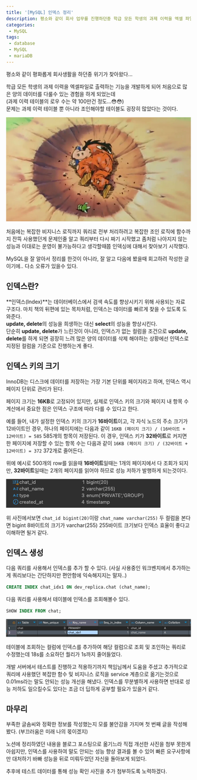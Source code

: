 ```yaml
---
title: '[MySQL] 인덱스 정리'
description: 평소와 같이 회사 업무를 진행하던중 학급 모든 학생의 과제 이력을 엑셀 파일로 출력하는 기능을 개발하게 되어 많은 양의 데이터를 조회하게 되었고 평소와 같이 성능보다는 결과에 충실했다. 그 결과 30명의 학생이 있는 학급 하나의 과제 이력을 다운로드 받는데 18s라는 말도 안되는 결과물이 나왔고 처음으로 슬로우쿼리와 성능에 대해 고민하게 되었다.
categories:
 - MySQL
tags:
 - database
 - MySQL
 - mariaDB
---
```


평소와 같이 평화롭게 회사생활을 하던중 위기가 찾아왔다...

학급 모든 학생의 과제 이력을 엑셀파일로 출력하는 기능을 개발하게 되어 처음으로 많은 양의 데이터를 다룰수 있는 경험을 하게 되었는데  
(과제 이력 테이블의 로우 수는 약 100만건 정도...:flushed::flushed:)  
문제는 과제 이력 테이블 뿐 아니라 조인해야할 테이블도 굉장히 많았다는 것이다.

![Desktop Preview](/assets/images/post/index_optimize/yamuchi.png)

처음에는 복잡한 비지니스 로직까지 쿼리로 전부 처리하려고 복잡한 조인 로직에 함수까지 잔뜩 사용했던게 문제인줄 알고 쿼리부터 다시 짜기 시작했고 좀처럼 나아지지 않는 성능과 이대로는 운영이 불가능하다고 생각할때쯤 인덱싱에 대해서 찾아보기 시작했다.

MySQL을 잘 알아서 정리를 한것이 아니라, 잘 알고 다음에 봤을때 회고하려 작성한 글이기에.. 다소 오류가 있을수 있다.

## 인덱스란?
**인덱스(Index)**는 데이터베이스에서 검색 속도를 향상시키기 위해 사용되는 자료 구조다. 마치 책의 뒤편에 있는 목차처럼, 인덱스는 데이터를 빠르게 찾을 수 있도록 도와준다.  
**update, delete**의 성능을 희생하는 대신 **select**의 성능을 향상시킨다.  
단순히 **update, delete**가 느린것이 아니라, 인덱스가 없는 컬럼을 조건으로 **update, delete**를 하게 되면 굉장히 느려 많은 양의 데이터를 삭제 해야하는 상황에선 인덱스로 지정된 컬럼을 기준으로 진행하는게 좋다.

## 인덱스 키의 크기
InnoDB는 디스크에 데이터를 저장하는 가장 기본 단위를 페이지라고 하며, 인덱스 역시 페이지 단위로 관리가 된다.

페이지 크기는 **16KB**로 고정되어 있지만, 실제로 인덱스 키의 크기와 페이지 내 항목 수 계산에서 중요한 점은 인덱스 구조에 따라 다를 수 있다고 한다.

예를 들어, 내가 설정한 인덱스 키의 크기가 **16바이트**이고, 각 자식 노드의 주소 크기가 12바이트인 경우, 하나의 페이지에는 다음과 같이 `16KB (페이지 크기) / (16바이트 + 12바이트) = 585` 585개의 항목이 저장된다.
이 경우, 인덱스 키가 **32바이트**로 커지면 한 페이지에 저장할 수 있는 항목 수는 다음과 같이 `16KB (페이지 크기) / (32바이트 + 12바이트) = 372` 372개로 줄어든다.

위에 예시로 500개의 row를 읽을때 **16바이트**일때는 1개의 페이지에서 다 조회가 되지만, **32바이트**일때는 2개의 페이지를 읽어야 하므로 성능 저하가 발행하게 되는것이다.

![Desktop Preview](/assets/images/post/index_optimize/column.png)

위 사진에서보면 `chat_id bigint(20)`이랑 `chat_name varchar(255)` 두 컬럼을 본다면 bigint 8바이트의 크기가 varchar(255) 255바이트 크기보다 인덱스 효율이 좋다고 이해하면 될거 같다.

## 인덱스 생성
다음 쿼리를 사용해서 인덱스를 추가 할 수 있다. (사실 사용중인 워크벤치에서 추가하는게 쿼리보다는 간단하지만 편안함에 익숙해지지는 말자..)

```sql
CREATE INDEX chat_idx1 ON dev_replica.chat (chat_name);
```

다음 쿼리를 사용해서 테이블에 인덱스를 조회해볼수 있다.
```sql
SHOW INDEX FROM chat;
```

![Desktop Preview](/assets/images/post/index_optimize/select_index.png)

테이블에 조회하는 컬럼에 인덱스를 추가하여 해당 컬럼으로 조회 및 조인하는 쿼리로 수정했는데 18s를 소요하던 퀄리가 1s까지 줄어들었다.

개발 서버에서 테스트를 진행하고 적용하기까지 책임님께서 도움을 주셨고 추가적으로 쿼리에 사용했던 복잡한 함수 및 비지니스 로직을 service 계층으로 옮기는것으로 0.01ms라는 말도 안되는 성능 개선을 해냈다.
인덱스를 무분별하게 사용하면 반대로 성능 저하도 일으킬수도 있다는 조금 더 딥하게 공부할 필요가 있을거 같다.

## 마무리
<!-- ![Desktop Preview](/assets/images/post/index_optimize/zeri_ending.gif) -->

부족한 글솜씨와 정확한 정보를 작성했는지 모를 불안감을 가지며 첫 번째 글을 작성해봤다. (부끄러움은 미래 나의 몫이겠지)

노션에 정리하였던 내용을 블로그 포스팅으로 옮기느라 직접 개선한 사진을 첨부 못한게 아쉽지만, 인덱스를 사용하여 말도 안되는 성능 향상 결과를 볼 수 있어 빠른 요구사항에만 대처하기 바빠 성능을 뒤로 미뤄두었던 자신을 돌아보게 되었다.

추후에 테스트 데이터를 통해 성능 확인 사진을 추가 첨부하도록 노력하겠다.
